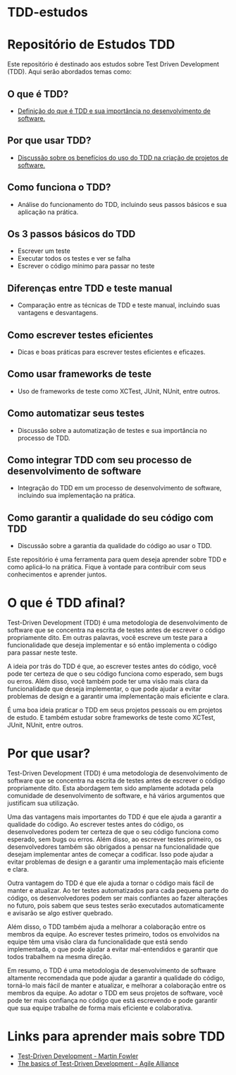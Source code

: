 # TDD-estudos
# Repositório de Estudos TDD

Este repositório é destinado aos estudos sobre Test Driven Development (TDD). Aqui serão abordados temas como:

## O que é TDD?
- [Definição do que é TDD e sua importância no desenvolvimento de software.](#o-que-é-tdd-afinal)

## Por que usar TDD?
- [Discussão sobre os benefícios do uso do TDD na criação de projetos de software.](#por-que-usar)

## Como funciona o TDD?
- Análise do funcionamento do TDD, incluindo seus passos básicos e sua aplicação na prática.

## Os 3 passos básicos do TDD
- Escrever um teste
- Executar todos os testes e ver se falha
- Escrever o código mínimo para passar no teste

## Diferenças entre TDD e teste manual
- Comparação entre as técnicas de TDD e teste manual, incluindo suas vantagens e desvantagens.

## Como escrever testes eficientes
- Dicas e boas práticas para escrever testes eficientes e eficazes.

## Como usar frameworks de teste
- Uso de frameworks de teste como XCTest, JUnit, NUnit, entre outros.

## Como automatizar seus testes
- Discussão sobre a automatização de testes e sua importância no processo de TDD.

## Como integrar TDD com seu processo de desenvolvimento de software
- Integração do TDD em um processo de desenvolvimento de software, incluindo sua implementação na prática.

## Como garantir a qualidade do seu código com TDD
- Discussão sobre a garantia da qualidade do código ao usar o TDD.

Este repositório é uma ferramenta para quem deseja aprender sobre TDD e como aplicá-lo na prática. Fique à vontade para contribuir com seus conhecimentos e aprender juntos.

# O que é TDD afinal?

Test-Driven Development (TDD) é uma metodologia de desenvolvimento de software que se concentra na escrita de testes antes de escrever o código propriamente dito. Em outras palavras, você escreve um teste para a funcionalidade que deseja implementar e só então implementa o código para passar neste teste.

A ideia por trás do TDD é que, ao escrever testes antes do código, você pode ter certeza de que o seu código funciona como esperado, sem bugs ou erros. Além disso, você também pode ter uma visão mais clara da funcionalidade que deseja implementar, o que pode ajudar a evitar problemas de design e a garantir uma implementação mais eficiente e clara.

É uma boa ideia praticar o TDD em seus projetos pessoais ou em projetos de estudo. E também estudar sobre frameworks de teste como XCTest, JUnit, NUnit, entre outros.

# Por que usar?

Test-Driven Development (TDD) é uma metodologia de desenvolvimento de software que se concentra na escrita de testes antes de escrever o código propriamente dito. Esta abordagem tem sido amplamente adotada pela comunidade de desenvolvimento de software, e há vários argumentos que justificam sua utilização.

Uma das vantagens mais importantes do TDD é que ele ajuda a garantir a qualidade do código. Ao escrever testes antes do código, os desenvolvedores podem ter certeza de que o seu código funciona como esperado, sem bugs ou erros. Além disso, ao escrever testes primeiro, os desenvolvedores também são obrigados a pensar na funcionalidade que desejam implementar antes de começar a codificar. Isso pode ajudar a evitar problemas de design e a garantir uma implementação mais eficiente e clara.

Outra vantagem do TDD é que ele ajuda a tornar o código mais fácil de manter e atualizar. Ao ter testes automatizados para cada pequena parte do código, os desenvolvedores podem ser mais confiantes ao fazer alterações no futuro, pois sabem que seus testes serão executados automaticamente e avisarão se algo estiver quebrado.

Além disso, o TDD também ajuda a melhorar a colaboração entre os membros da equipe. Ao escrever testes primeiro, todos os envolvidos na equipe têm uma visão clara da funcionalidade que está sendo implementada, o que pode ajudar a evitar mal-entendidos e garantir que todos trabalhem na mesma direção.

Em resumo, o TDD é uma metodologia de desenvolvimento de software altamente recomendada que pode ajudar a garantir a qualidade do código, torná-lo mais fácil de manter e atualizar, e melhorar a colaboração entre os membros da equipe. Ao adotar o TDD em seus projetos de software, você pode ter mais confiança no código que está escrevendo e pode garantir que sua equipe trabalhe de forma mais eficiente e colaborativa.

# Links para aprender mais sobre TDD

- [Test-Driven Development - Martin Fowler](https://martinfowler.com/bliki/TestDrivenDevelopment.html)
- [The basics of Test-Driven Development - Agile Alliance](https://www.agilealliance.org/glossary/tdd/)

